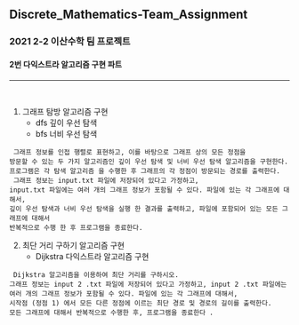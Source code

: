 ## Discrete_Mathematics-Team_Assignment
### 2021 2-2 이산수학 팀 프로젝트
#### 2번 다익스트라 알고리즘 구현 파트
---
<br>

1. 그래프 탐방 알고리즘 구현
   - dfs 깊이 우선 탐색
   - bfs 너비 우선 탐색

```
 그래프 정보를 인접 행렬로 표현하고, 이를 바탕으로 그래프 상의 모든 정점을
방문할 수 있는 두 가지 알고리즘인 깊이 우선 탐색 및 너비 우선 탐색 알고리즘을 구현한다.
프로그램은 각 탐색 알고리즘 을 수행한 후 그래프의 각 정점이 방문되는 경로를 출력한다.
 그래프 정보는 input.txt 파일에 저장되어 있다고 가정하고,
input.txt 파일에는 여러 개의 그래프 정보가 포함될 수 있다. 파일에 있는 각 그래프에 대해서,
깊이 우선 탐색과 너비 우선 탐색을 실행 한 결과를 출력하고, 파일에 포함되어 있는 모든 그래프에 대해서
반복적으로 수행 한 후 프로그램을 종료한다.
 ```

2. 최단 거리 구하기 알고리즘 구현
   - Dijkstra 다익스트라 알고리즘 구현

```
 Dijkstra 알고리즘을 이용하여 최단 거리를 구하시오.
그래프 정보는 input 2 .txt 파일에 저장되어 있다고 가정하고, input 2 .txt 파일에는
여러 개의 그래프 정보가 포함될 수 있다. 파일에 있는 각 그래프에 대해서,
시작점 (정점 1) 에서 모든 다른 정점에 이르는 최단 경로 및 경로의 길이를 출력한다.
모든 그래프에 대해서 반복적으로 수행한 후, 프로그램을 종료한다 .
```
